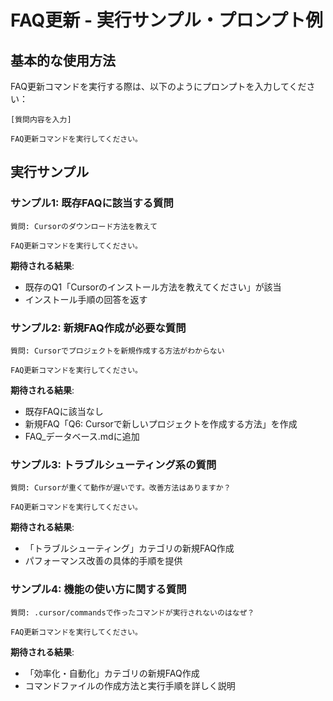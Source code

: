 # FAQ更新 - 実行サンプル・プロンプト例

## 基本的な使用方法

FAQ更新コマンドを実行する際は、以下のようにプロンプトを入力してください：

```
[質問内容を入力]

FAQ更新コマンドを実行してください。
```

## 実行サンプル

### サンプル1: 既存FAQに該当する質問
```
質問: Cursorのダウンロード方法を教えて

FAQ更新コマンドを実行してください。
```

**期待される結果**:
- 既存のQ1「Cursorのインストール方法を教えてください」が該当
- インストール手順の回答を返す

### サンプル2: 新規FAQ作成が必要な質問
```
質問: Cursorでプロジェクトを新規作成する方法がわからない

FAQ更新コマンドを実行してください。
```

**期待される結果**:
- 既存FAQに該当なし
- 新規FAQ「Q6: Cursorで新しいプロジェクトを作成する方法」を作成
- FAQ_データベース.mdに追加

### サンプル3: トラブルシューティング系の質問
```
質問: Cursorが重くて動作が遅いです。改善方法はありますか？

FAQ更新コマンドを実行してください。
```

**期待される結果**:
- 「トラブルシューティング」カテゴリの新規FAQ作成
- パフォーマンス改善の具体的手順を提供

### サンプル4: 機能の使い方に関する質問
```
質問: .cursor/commandsで作ったコマンドが実行されないのはなぜ？

FAQ更新コマンドを実行してください。
```

**期待される結果**:
- 「効率化・自動化」カテゴリの新規FAQ作成
- コマンドファイルの作成方法と実行手順を詳しく説明
